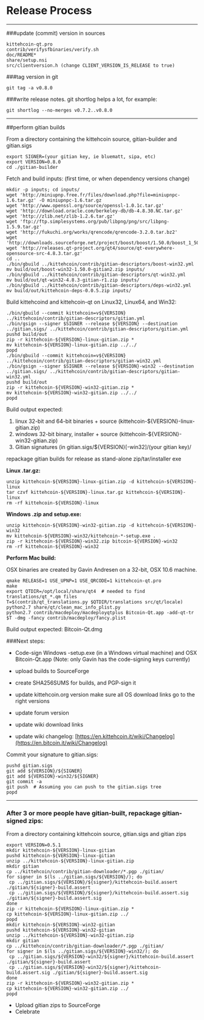 Release Process
====================

* * *

###update (commit) version in sources


	kittehcoin-qt.pro
	contrib/verifysfbinaries/verify.sh
	doc/README*
	share/setup.nsi
	src/clientversion.h (change CLIENT_VERSION_IS_RELEASE to true)

###tag version in git

	git tag -a v0.8.0

###write release notes. git shortlog helps a lot, for example:

	git shortlog --no-merges v0.7.2..v0.8.0

* * *

##perform gitian builds

 From a directory containing the kittehcoin source, gitian-builder and gitian.sigs
  
	export SIGNER=(your gitian key, ie bluematt, sipa, etc)
	export VERSION=0.8.0
	cd ./gitian-builder

 Fetch and build inputs: (first time, or when dependency versions change)

	mkdir -p inputs; cd inputs/
	wget 'http://miniupnp.free.fr/files/download.php?file=miniupnpc-1.6.tar.gz' -O miniupnpc-1.6.tar.gz
	wget 'http://www.openssl.org/source/openssl-1.0.1c.tar.gz'
	wget 'http://download.oracle.com/berkeley-db/db-4.8.30.NC.tar.gz'
	wget 'http://zlib.net/zlib-1.2.6.tar.gz'
	wget 'ftp://ftp.simplesystems.org/pub/libpng/png/src/libpng-1.5.9.tar.gz'
	wget 'http://fukuchi.org/works/qrencode/qrencode-3.2.0.tar.bz2'
	wget 'http://downloads.sourceforge.net/project/boost/boost/1.50.0/boost_1_50_0.tar.bz2'
	wget 'http://releases.qt-project.org/qt4/source/qt-everywhere-opensource-src-4.8.3.tar.gz'
	cd ..
	./bin/gbuild ../kittehcoin/contrib/gitian-descriptors/boost-win32.yml
	mv build/out/boost-win32-1.50.0-gitian2.zip inputs/
	./bin/gbuild ../kittehcoin/contrib/gitian-descriptors/qt-win32.yml
	mv build/out/qt-win32-4.8.3-gitian-r1.zip inputs/
	./bin/gbuild ../kittehcoin/contrib/gitian-descriptors/deps-win32.yml
	mv build/out/kittehcoin-deps-0.0.5.zip inputs/

 Build kittehcoind and kittehcoin-qt on Linux32, Linux64, and Win32:
  
	./bin/gbuild --commit kittehcoin=v${VERSION} ../kittehcoin/contrib/gitian-descriptors/gitian.yml
	./bin/gsign --signer $SIGNER --release ${VERSION} --destination ../gitian.sigs/ ../kittehcoin/contrib/gitian-descriptors/gitian.yml
	pushd build/out
	zip -r kittehcoin-${VERSION}-linux-gitian.zip *
	mv kittehcoin-${VERSION}-linux-gitian.zip ../../
	popd
	./bin/gbuild --commit kittehcoin=v${VERSION} ../kittehcoin/contrib/gitian-descriptors/gitian-win32.yml
	./bin/gsign --signer $SIGNER --release ${VERSION}-win32 --destination ../gitian.sigs/ ../kittehcoin/contrib/gitian-descriptors/gitian-win32.yml
	pushd build/out
	zip -r kittehcoin-${VERSION}-win32-gitian.zip *
	mv kittehcoin-${VERSION}-win32-gitian.zip ../../
	popd

  Build output expected:

  1. linux 32-bit and 64-bit binaries + source (kittehcoin-${VERSION}-linux-gitian.zip)
  2. windows 32-bit binary, installer + source (kittehcoin-${VERSION}-win32-gitian.zip)
  3. Gitian signatures (in gitian.sigs/${VERSION}[-win32]/(your gitian key)/

repackage gitian builds for release as stand-alone zip/tar/installer exe

**Linux .tar.gz:**

	unzip kittehcoin-${VERSION}-linux-gitian.zip -d kittehcoin-${VERSION}-linux
	tar czvf kittehcoin-${VERSION}-linux.tar.gz kittehcoin-${VERSION}-linux
	rm -rf kittehcoin-${VERSION}-linux

**Windows .zip and setup.exe:**

	unzip kittehcoin-${VERSION}-win32-gitian.zip -d kittehcoin-${VERSION}-win32
	mv kittehcoin-${VERSION}-win32/kittehcoin-*-setup.exe .
	zip -r kittehcoin-${VERSION}-win32.zip bitcoin-${VERSION}-win32
	rm -rf kittehcoin-${VERSION}-win32

**Perform Mac build:**

  OSX binaries are created by Gavin Andresen on a 32-bit, OSX 10.6 machine.

	qmake RELEASE=1 USE_UPNP=1 USE_QRCODE=1 kittehcoin-qt.pro
	make
	export QTDIR=/opt/local/share/qt4  # needed to find translations/qt_*.qm files
	T=$(contrib/qt_translations.py $QTDIR/translations src/qt/locale)
	python2.7 share/qt/clean_mac_info_plist.py
	python2.7 contrib/macdeploy/macdeployqtplus Bitcoin-Qt.app -add-qt-tr $T -dmg -fancy contrib/macdeploy/fancy.plist

 Build output expected: Bitcoin-Qt.dmg

###Next steps:

* Code-sign Windows -setup.exe (in a Windows virtual machine) and
  OSX Bitcoin-Qt.app (Note: only Gavin has the code-signing keys currently)

* upload builds to SourceForge

* create SHA256SUMS for builds, and PGP-sign it

* update kittehcoin.org version
  make sure all OS download links go to the right versions

* update forum version

* update wiki download links

* update wiki changelog: [https://en.kittehcoin.it/wiki/Changelog](https://en.bitcoin.it/wiki/Changelog)

Commit your signature to gitian.sigs:

	pushd gitian.sigs
	git add ${VERSION}/${SIGNER}
	git add ${VERSION}-win32/${SIGNER}
	git commit -a
	git push  # Assuming you can push to the gitian.sigs tree
	popd

-------------------------------------------------------------------------

### After 3 or more people have gitian-built, repackage gitian-signed zips:

From a directory containing kittehcoin source, gitian.sigs and gitian zips

	export VERSION=0.5.1
	mkdir kittehcoin-${VERSION}-linux-gitian
	pushd kittehcoin-${VERSION}-linux-gitian
	unzip ../kittehcoin-${VERSION}-linux-gitian.zip
	mkdir gitian
	cp ../kittehcoin/contrib/gitian-downloader/*.pgp ./gitian/
	for signer in $(ls ../gitian.sigs/${VERSION}/); do
	 cp ../gitian.sigs/${VERSION}/${signer}/kittehcoin-build.assert ./gitian/${signer}-build.assert
	 cp ../gitian.sigs/${VERSION}/${signer}/kittehcoin-build.assert.sig ./gitian/${signer}-build.assert.sig
	done
	zip -r kittehcoin-${VERSION}-linux-gitian.zip *
	cp kittehcoin-${VERSION}-linux-gitian.zip ../
	popd
	mkdir kittehcoin-${VERSION}-win32-gitian
	pushd kittehcoin-${VERSION}-win32-gitian
	unzip ../kittehcoin-${VERSION}-win32-gitian.zip
	mkdir gitian
	cp ../kittehcoin/contrib/gitian-downloader/*.pgp ./gitian/
	for signer in $(ls ../gitian.sigs/${VERSION}-win32/); do
	 cp ../gitian.sigs/${VERSION}-win32/${signer}/kittehcoin-build.assert ./gitian/${signer}-build.assert
	 cp ../gitian.sigs/${VERSION}-win32/${signer}/kittehcoin-build.assert.sig ./gitian/${signer}-build.assert.sig
	done
	zip -r kittehcoin-${VERSION}-win32-gitian.zip *
	cp kittehcoin-${VERSION}-win32-gitian.zip ../
	popd

- Upload gitian zips to SourceForge
- Celebrate 
